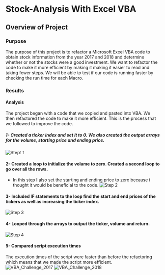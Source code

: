 # Stock-Analysis With Excel VBA
## Overview of Project
### Purpose
The purpose of this project is to refactor a Microsoft Excel VBA code to obtain stock information from the year 2017 and 2018 and determine whether or not the stocks were a good investment. We want to refactor the code to make it more efficient by making it making it easier to read and taking fewer steps. We will be able to test if our code is running faster by checking the run time for each Macro.
### Results
#### Analysis
The project began with a code that we copied and pasted into VBA. We then refactored the code to make it more efficient. This is the process that we followed to improve the code.
##### 1- Created a ticker index and set it to 0. We also created the output arrays for the volume, starting price and ending price.
![Step1 1](https://user-images.githubusercontent.com/116690861/201403978-50fdf6df-5b42-4cda-8b0c-3cda3cee10b8.png)

#### 2- Created a loop to initialize the volume to zero. Created a second loop to go over all the rows. 
- In this step I also set the starting and ending price to zero because i thought it would be beneficial to the code.
![Step 2](https://user-images.githubusercontent.com/116690861/201404461-c119bca4-540c-4e31-b4f9-c6723b61465a.png)

#### 3- Included IF statements to the loop find the start and end prices of the tickers as well as increasing the ticker index.
![Step 3](https://user-images.githubusercontent.com/116690861/201406012-01b70485-04a3-493b-a4e9-b2be87dcfca2.png)

#### 4- Looped through the arrays to output the ticker, volume and return.
![Step 4](https://user-images.githubusercontent.com/116690861/201408167-ced80465-5756-4564-8660-7b24e6fa274a.png)

#### 5- Compared script execution times
The execution times of the script were faster than before the refactoring which means that we made the script more efficient.
![VBA_Challenge_2017](https://user-images.githubusercontent.com/116690861/201409057-6dfe1e06-7e20-4ac8-9740-2f8489f3ebbf.png)
![VBA_Challenge_2018](https://user-images.githubusercontent.com/116690861/201409107-e0e56f67-f80d-4067-afe8-bc9105d07cf3.png)

